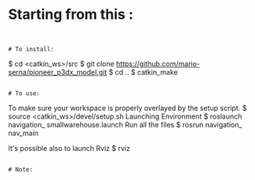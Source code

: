 # Starting from this :
```


# To install:
```
$ cd <catkin_ws>/src
$ git clone https://github.com/mario-serna/pioneer_p3dx_model.git
$ cd ..
$ catkin_make
```

# To use:
```
To make sure your workspace is properly overlayed by the setup script.
$ source <catkin_ws>/devel/setup.sh
Launching Environment
$ roslaunch navigation_ smallwarehouse.launch
Run all the files
$ rosrun navigation_ nav_main




It's possible also to launch Rviz
$ rviz
```

# Note:
```


```
